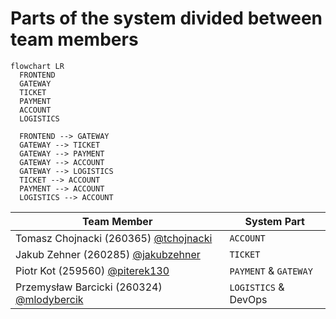 # Parts of the system divided between team members

```mermaid
flowchart LR
  FRONTEND
  GATEWAY
  TICKET
  PAYMENT
  ACCOUNT
  LOGISTICS

  FRONTEND --> GATEWAY
  GATEWAY --> TICKET
  GATEWAY --> PAYMENT
  GATEWAY --> ACCOUNT
  GATEWAY --> LOGISTICS
  TICKET --> ACCOUNT
  PAYMENT --> ACCOUNT
  LOGISTICS --> ACCOUNT
```

| Team Member                                                                 | System Part           |
| --------------------------------------------------------------------------- | --------------------- |
| Tomasz Chojnacki (260365) [@tchojnacki](https://github.com/tchojnacki)      | `ACCOUNT`             |
| Jakub Zehner (260285) [@jakubzehner](https://github.com/jakubzehner)        | `TICKET`              |
| Piotr Kot (259560) [@piterek130](https://github.com/piterek130)             | `PAYMENT` & `GATEWAY` |
| Przemysław Barcicki (260324) [@mlodybercik](https://github.com/mlodybercik) | `LOGISTICS` & DevOps  |
